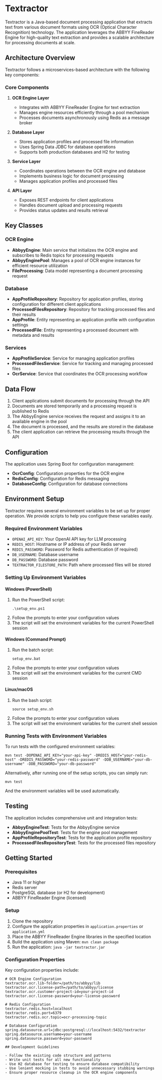 # Textractor

Textractor is a Java-based document processing application that extracts text from various document formats using OCR (Optical Character Recognition) technology. The application leverages the ABBYY FineReader Engine for high-quality text extraction and provides a scalable architecture for processing documents at scale.

## Architecture Overview

Textractor follows a microservices-based architecture with the following key components:

### Core Components

1. **OCR Engine Layer**
   - Integrates with ABBYY FineReader Engine for text extraction
   - Manages engine resources efficiently through a pool mechanism
   - Processes documents asynchronously using Redis as a message broker

2. **Database Layer**
   - Stores application profiles and processed file information
   - Uses Spring Data JDBC for database operations
   - Supports both production databases and H2 for testing

3. **Service Layer**
   - Coordinates operations between the OCR engine and database
   - Implements business logic for document processing
   - Manages application profiles and processed files

4. **API Layer**
   - Exposes REST endpoints for client applications
   - Handles document upload and processing requests
   - Provides status updates and results retrieval

## Key Classes

### OCR Engine

- **AbbyyEngine**: Main service that initializes the OCR engine and subscribes to Redis topics for processing requests
- **AbbyyEnginePool**: Manages a pool of OCR engine instances for efficient resource utilization
- **FileProcessing**: Data model representing a document processing request

### Database

- **AppProfileRepository**: Repository for application profiles, storing configuration for different client applications
- **ProcessedFilesRepository**: Repository for tracking processed files and their results
- **AppProfile**: Entity representing an application profile with configuration settings
- **ProcessedFile**: Entity representing a processed document with metadata and results

### Services

- **AppProfileService**: Service for managing application profiles
- **ProcessedFilesService**: Service for tracking and managing processed files
- **OcrService**: Service that coordinates the OCR processing workflow

## Data Flow

1. Client applications submit documents for processing through the API
2. Documents are stored temporarily and a processing request is published to Redis
3. The AbbyyEngine service receives the request and assigns it to an available engine in the pool
4. The document is processed, and the results are stored in the database
5. The client application can retrieve the processing results through the API

## Configuration

The application uses Spring Boot for configuration management:

- **OcrConfig**: Configuration properties for the OCR engine
- **RedisConfig**: Configuration for Redis messaging
- **DatabaseConfig**: Configuration for database connections

## Environment Setup

Textractor requires several environment variables to be set up for proper operation. We provide scripts to help you configure these variables easily.

### Required Environment Variables

- `OPENAI_API_KEY`: Your OpenAI API key for LLM processing
- `REDIS_HOST`: Hostname or IP address of your Redis server
- `REDIS_PASSWORD`: Password for Redis authentication (if required)
- `DB_USERNAME`: Database username
- `DB_PASSWORD`: Database password
- `TEXTRACTOR_FILESTORE_PATH`: Path where processed files will be stored

### Setting Up Environment Variables

#### Windows (PowerShell)

1. Run the PowerShell script:
   ```
   .\setup_env.ps1
   ```
2. Follow the prompts to enter your configuration values
3. The script will set the environment variables for the current PowerShell session

#### Windows (Command Prompt)

1. Run the batch script:
   ```
   setup_env.bat
   ```
2. Follow the prompts to enter your configuration values
3. The script will set the environment variables for the current CMD session

#### Linux/macOS

1. Run the bash script:
   ```
   source setup_env.sh
   ```
2. Follow the prompts to enter your configuration values
3. The script will set the environment variables for the current shell session

### Running Tests with Environment Variables

To run tests with the configured environment variables:

```
mvn test -DOPENAI_API_KEY="your-api-key" -DREDIS_HOST="your-redis-host" -DREDIS_PASSWORD="your-redis-password" -DDB_USERNAME="your-db-username" -DDB_PASSWORD="your-db-password"
```

Alternatively, after running one of the setup scripts, you can simply run:

```
mvn test
```

And the environment variables will be used automatically.

## Testing

The application includes comprehensive unit and integration tests:

- **AbbyyEngineTest**: Tests for the AbbyyEngine service
- **AbbyyEnginePoolTest**: Tests for the engine pool management
- **AppProfileRepositoryTest**: Tests for the application profile repository
- **ProcessedFilesRepositoryTest**: Tests for the processed files repository

## Getting Started

### Prerequisites

- Java 11 or higher
- Redis server
- PostgreSQL database (or H2 for development)
- ABBYY FineReader Engine (licensed)

### Setup

1. Clone the repository
2. Configure the application properties in `application.properties` or `application.yml`
3. Place the ABBYY FineReader Engine libraries in the specified location
4. Build the application using Maven: `mvn clean package`
5. Run the application: `java -jar textractor.jar`

### Configuration Properties

Key configuration properties include:

```properties
# OCR Engine Configuration
textractor.ocr.lib-folder=/path/to/abbyy/lib
textractor.ocr.license-path=/path/to/abbyy/license
textractor.ocr.customer-project-id=your-project-id
textractor.ocr.license-password=your-license-password

# Redis Configuration
textractor.redis.host=localhost
textractor.redis.port=6379
textractor.redis.ocr.topic=ocr-processing-topic

# Database Configuration
spring.datasource.url=jdbc:postgresql://localhost:5432/textractor
spring.datasource.username=your-username
spring.datasource.password=your-password

## Development Guidelines

- Follow the existing code structure and patterns
- Write unit tests for all new functionality
- Use H2 database for testing to ensure database compatibility
- Use lenient mocking in tests to avoid unnecessary stubbing warnings
- Ensure proper resource cleanup in the OCR engine components

